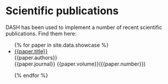 
# Scientific publications
DASH has been used to implement a number of recent scientific publications. Find them here:


<ul id="showcase">
{% for paper in site.data.showcase %}

<li class="showcase_paper">
  <div>
    <a class="showcase-title" href="{{paper.link}}">{{paper.title}}</a>
  </div>

  <div class="showcase_authors">
    {{paper.authors}}
  </div>

  <div class="showcase_pub">
    {{paper.journal}} {{paper.volume}}({{paper.number}})
  </div>

{% endfor %}
<ul>
